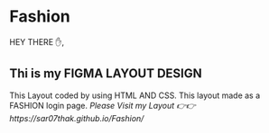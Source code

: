 # Fashion
<P> HEY THERE ✋,</P>
<h2>Thi is my FIGMA LAYOUT DESIGN </h2>
<p>This Layout coded by using HTML AND CSS.
This layout made as a FASHION login page.
<i>Please Visit my Layout 👉👉 https://sar07thak.github.io/Fashion/</i></p>
